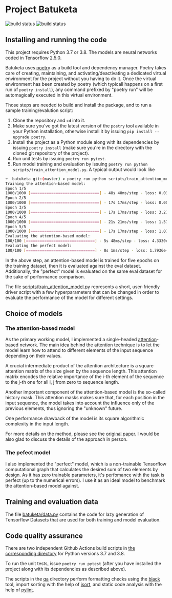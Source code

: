 # Project Batuketa

![build status](https://github.com/gbordyugov/batuketa/actions/workflows/build-3.7.yml/badge.svg)
![build status](https://github.com/gbordyugov/batuketa/actions/workflows/build-3.8.yml/badge.svg)

## Installing and running the code

This project requires Python 3.7 or 3.8. The models are neural
networks coded in Tensorflow 2.5.0.

Batuketa uses [poetry](https://python-poetry.org/) as a build tool and
dependency manager. Poetry takes care of creating, maintaining, and
activating/deactivating a dedicated virtual environment for the
project without you having to do it. Once the virtual environment has
been created by poetry (which typicall happens on a first run of
`poetry install`), any command prefixed by "poetry run" will be
automagically executed in this virtual environment.

Those steps are needed to build and install the package, and to run a
sample training/evalution script:

1. Clone the repository and `cd` into it.
1. Make sure you've got the latest version of the `poetry` tool
   available in your Python installation, otherwise install it by
   issuing `pip install --upgrade poetry`.
1. Install the project as a Python module along with its dependencies
   by issuing `poetry install` (make sure you're in the directory with
   the cloned git repository of the project).
1. Run unit tests by issuing `poetry run pytest`.
1. Run model training and evaluation by issuing `poetry run python
   scripts/train_attention_model.py`. A typical output would look like
```bash
➜  batuketa git:(master) ✗ poetry run python scripts/train_attention_model.py
Training the attention-based model:
Epoch 1/5
1000/1000 [==============================] - 48s 48ms/step - loss: 0.0304
Epoch 2/5
1000/1000 [==============================] - 17s 17ms/step - loss: 0.0010
Epoch 3/5
1000/1000 [==============================] - 17s 17ms/step - loss: 3.2781e-04
Epoch 4/5
1000/1000 [==============================] - 21s 21ms/step - loss: 1.5733e-04
Epoch 5/5
1000/1000 [==============================] - 17s 17ms/step - loss: 1.0748e-04
Evaluating the attention-based model:
100/100 [==============================] - 5s 48ms/step - loss: 4.3330e-06
Evaluating the perfect model:
100/100 [==============================] - 0s 1ms/step - loss: 1.7936e-15
```

In the above step, an attention-based model is trained for five epochs
on the training dataset, then it is evaluated against the eval
dataset. Additionally, the "perfect" model is evaluated on the same
eval dataset for the sake of performance comparison.

The file
[scripts/train_attention_model.py](scripts/train_attention_model.py)
represents a short, user-friendly driver script with a few
hyperparameters that can be changed in order to evaluate the
performance of the model for different settings.


## Choice of models

### The attention-based model

As the primary working model, I implemented a single-headed
[attention](https://arxiv.org/abs/1706.03762)-based network. The main
idea behind the attention technique is to let the model learn how to
attend to different elements of the input sequence depending on their
values.

A crucial intermediate product of the attention architecture is a
square attention matrix of the size given by the sequence length. This
attention matrix encodes the relative importance of the i-th element
of the sequence to the j-th one for all i, j from zero to sequence
length.

Another important component of the attention-based model is the
so-called history mask. This attention masks makes sure that, for each
position in the input sequence, the model takes into account the
influence only of the previous elements, thus ignoring the "unknown"
future.

One performance drawback of the model is its square algorithmic
complexity in the input length.

For more details on the method, please see the [original
paper](https://arxiv.org/abs/1706.03762). I would be also glad to
discuss the details of the approach in person.


### The pefect model

I also implemented the "perfect" model, which is a non-trainable
Tensorflow computational graph that calculates the desired sum of two
elements by design. As it has zero trainable parameters, it's
perfomance with the task is perfect (up to the numerical errors). I
use it as an ideal model to benchmark the attention-based model
against.


## Training and evaluation data

The file [batuketa/data.py](batuketa/data.py) contains the code for
lazy generation of Tensorflow Datasets that are used for both training
and model evaluation.


## Code quality assurance

There are two independent Github Actions build scripts in [the
corresponding directory](.github/workflows) for Python versions 3.7
and 3.8.

To run the unit tests, issue `poetry run pytest` (after you have
installed the project along with its dependencies as described above).

The scripts in the [qa](qa/) directory perform formatting checks using
the [black](https://github.com/psf/black) tool, import sorting with
the help of [isort](https://github.com/PyCQA/isort), and static code
analysis with the help of [pylint](https://www.pylint.org/).
